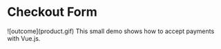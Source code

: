 <h1>Checkout Form </h1>
![outcome](product.gif)
This small demo shows how to accept payments with  Vue.js.
